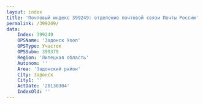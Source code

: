 ```yaml
---
layout: index
title: 'Почтовый индекс 399249: отделение почтовой связи Почты России'
permalink: /399249/
data:
    Index: 399249
    OPSName: 'Задонск Уооп'
    OPSType: Участок
    OPSSubm: 399379
    Region: 'Липецкая область'
    Autonom: ''
    Area: 'Задонский район'
    City: Задонск
    City1: ''
    ActDate: '20130304'
    IndexOld: ''
---
```

